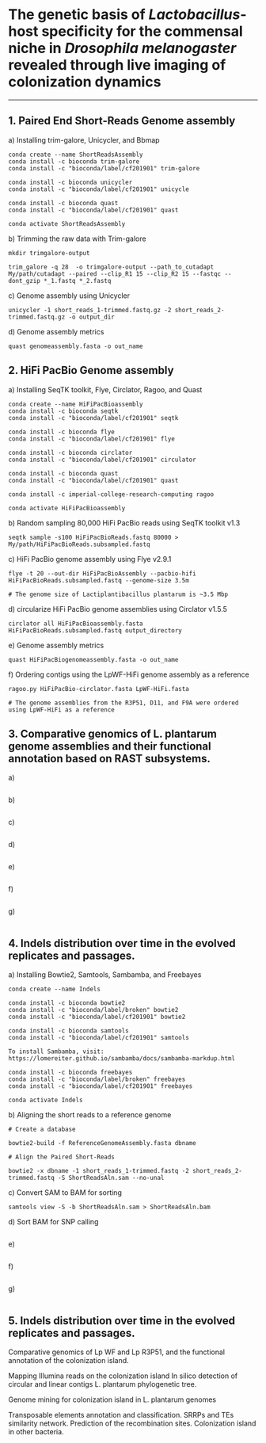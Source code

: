 # **The genetic basis of *Lactobacillus*-host specificity for the commensal niche in *Drosophila melanogaster* revealed through live imaging of colonization dynamics**

----------------------------------------------------------------------------------------------------------------------------------------------------------------------------

## **1. Paired End Short-Reads Genome assembly**

a) Installing trim-galore, Unicycler, and Bbmap

```
conda create --name ShortReadsAssembly
conda install -c bioconda trim-galore
conda install -c "bioconda/label/cf201901" trim-galore

conda install -c bioconda unicycler
conda install -c "bioconda/label/cf201901" unicycle

conda install -c bioconda quast
conda install -c "bioconda/label/cf201901" quast

conda activate ShortReadsAssembly
```

b) Trimming the raw data with Trim-galore

```
mkdir trimgalore-output 

trim_galore -q 28  -o trimgalore-output --path_to_cutadapt My/path/cutadapt --paired --clip_R1 15 --clip_R2 15 --fastqc --dont_gzip *_1.fastq *_2.fastq
```

c) Genome assembly using Unicycler

```
unicycler -1 short_reads_1-trimmed.fastq.gz -2 short_reads_2-trimmed.fastq.gz -o output_dir
```

d) Genome assembly metrics

```
quast genomeassembly.fasta -o out_name
```



## **2. HiFi PacBio Genome assembly**

a) Installing SeqTK toolkit, Flye, Circlator, Ragoo, and Quast

```
conda create --name HiFiPacBioassembly
conda install -c bioconda seqtk
conda install -c "bioconda/label/cf201901" seqtk

conda install -c bioconda flye
conda install -c "bioconda/label/cf201901" flye

conda install -c bioconda circlator
conda install -c "bioconda/label/cf201901" circulator

conda install -c bioconda quast
conda install -c "bioconda/label/cf201901" quast

conda install -c imperial-college-research-computing ragoo

conda activate HiFiPacBioassembly
```

b) Random sampling 80,000 HiFi PacBio reads using SeqTK toolkit v1.3

```
seqtk sample -s100 HiFiPacBioReads.fastq 80000 > My/path/HiFiPacBioReads.subsampled.fastq
```

c) HiFi PacBio genome assembly using Flye v2.9.1

```
flye -t 20 --out-dir HiFiPacBioAssembly --pacbio-hifi HiFiPacBioReads.subsampled.fastq --genome-size 3.5m

# The genome size of Lactiplantibacillus plantarum is ~3.5 Mbp
```

d) circularize HiFi PacBio genome assemblies using Circlator v1.5.5

```
circlator all HiFiPacBioassembly.fasta HiFiPacBioReads.subsampled.fastq output_directory
```

e) Genome assembly metrics

```
quast HiFiPacBiogenomeassembly.fasta -o out_name
```

f) Ordering contigs using the LpWF-HiFi genome assembly as a reference

```
ragoo.py HiFiPacBio-circlator.fasta LpWF-HiFi.fasta

# The genome assemblies from the R3P51, D11, and F9A were ordered using LpWF-HiFi as a reference
```



## **3. Comparative genomics of L. plantarum genome assemblies and their functional annotation based on RAST subsystems.**

a) 

```

```

b) 

```

```

c) 

```

```

d) 

```

```

e) 

```

```

f) 

```

```

g) 

```

```



## **4. Indels distribution over time in the evolved replicates and passages.**

a) Installing Bowtie2, Samtools, Sambamba, and Freebayes

```
conda create --name Indels

conda install -c bioconda bowtie2
conda install -c "bioconda/label/broken" bowtie2
conda install -c "bioconda/label/cf201901" bowtie2

conda install -c bioconda samtools
conda install -c "bioconda/label/cf201901" samtools

To install Sambamba, visit: https://lomereiter.github.io/sambamba/docs/sambamba-markdup.html

conda install -c bioconda freebayes
conda install -c "bioconda/label/broken" freebayes
conda install -c "bioconda/label/cf201901" freebayes

conda activate Indels
```

b) Aligning the short reads to a reference genome

```
# Create a database

bowtie2-build -f ReferenceGenomeAssembly.fasta dbname

# Align the Paired Short-Reads

bowtie2 -x dbname -1 short_reads_1-trimmed.fastq -2 short_reads_2-trimmed.fastq -S ShortReadsAln.sam --no-unal
```

c) Convert SAM to BAM for sorting

```
samtools view -S -b ShortReadsAln.sam > ShortReadsAln.bam
```

d) Sort BAM for SNP calling

```

```

e) 

```

```

f) 

```

```

g) 

```

```









## **5. Indels distribution over time in the evolved replicates and passages.**

Comparative genomics of Lp WF and Lp R3P51, and the functional annotation of the colonization island.

Mapping Illumina reads on the colonization island
In silico detection of circular and linear contigs
L. plantarum phylogenetic tree.

Genome mining for colonization island in L. plantarum genomes

Transposable elements annotation and classification.
SRRPs and TEs similarity network.
Prediction of the recombination sites.
Colonization island in other bacteria.













